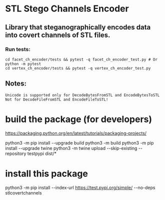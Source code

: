# STL Stego Channels Encoder

## Library that steganographically encodes data into covert channels of STL files. 

### Run tests:

    cd facet_ch_encoder/tests && pytest -q facet_ch_encoder_test.py # Or python -m pytest
    cd vertex_ch_encoder/tests && pytest -q vertex_ch_encoder_test.py 

## Notes:
    Unicode is supported only for DecodeBytesFromSTL and EncodeBytesToSTL
    Not for DecodeFileFromSTL and EncodeFileToSTL!


# build the package (for developers)
https://packaging.python.org/en/latest/tutorials/packaging-projects/

python3 -m pip install --upgrade build
python3 -m build
python3 -m pip install --upgrade twine
python3 -m twine upload --skip-existing --repository testpypi dist/* 

# install this package
python3 -m pip install --index-url https://test.pypi.org/simple/ --no-deps stlcovertchannels